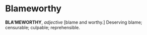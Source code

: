 # Blameworthy

**BLA'MEWORTHY**, _adjective_ \[blame and worthy.\] Deserving blame; censurable; culpable; reprehensible.